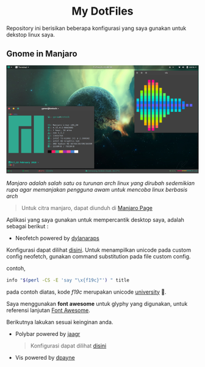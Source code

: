 <h1>
<bold>
<center>
My DotFiles
</center>
</bold>
</h1>

Repository ini berisikan beberapa konfigurasi yang saya gunakan untuk dekstop linux saya.

## Gnome in Manjaro
![ss1](/Screenshoot/ss1.png)

_Manjaro adalah salah satu os turunan arch linux yang dirubah sedemikian rupa agar memanjakan pengguna awam untuk mencoba linux berbasis arch_

> Untuk citra manjaro, dapat diunduh di [Manjaro Page](https://manjaro.org)

Aplikasi yang saya gunakan untuk mempercantik desktop saya, adalah sebagai berikut :

* Neofetch powered by [dylanaraps](https://github.com/dylanaraps/neofetch)

 Konfigurasi dapat dilihat [disini](/neofetch).
 Untuk menampilkan unicode pada custom config neofetch, gunakan command substitution pada file custom config.

 contoh,

 ```bash
 info "$(perl -CS -E 'say "\x{f19c}"') " title
 ```
 pada contoh diatas, kode _f19c_ merupakan unicode [university](https://fontawesome.com/icons/university?style=solid) .

 Saya menggunakan **font awesome** untuk glyphy yang digunakan, untuk referensi lanjutan [Font Awesome](https://fontawesome.com/).
 
 Berikutnya lakukan sesuai keinginan anda.


* Polybar powered by
  [jaagr](https://github.com/jaagr/polybar)

  > Konfigurasi dapat dilihat [disini](/.config/polybar)

* Vis powered by [dpayne](https://github.com/dpayne/cli-visualizer)

